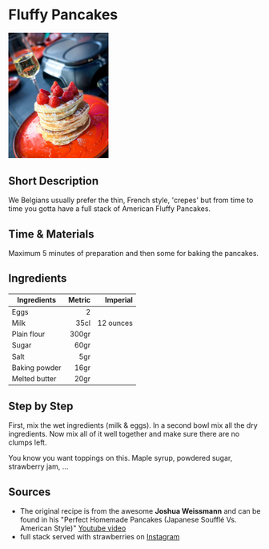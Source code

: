 # Fluffy Pancakes

<img src="/Assets/Pictures/fluffypancakes.png" width="200">

## Short Description
We Belgians usually prefer the thin, French style, 'crepes' but from time to time you gotta have a full stack of American Fluffy Pancakes.

## Time & Materials
Maximum 5 minutes of preparation and then some for baking the pancakes.

## Ingredients
| Ingredients | Metric | Imperial |
|----------|-------------:|------:|
| Eggs | 2 ||
| Milk | 35cl | 12 ounces |
| Plain flour | 300gr ||
| Sugar | 60gr ||
| Salt | 5gr ||
| Baking powder | 16gr ||
| Melted butter | 20gr ||

## Step by Step
First, mix the wet ingredients (milk & eggs). In a second bowl mix all the dry ingredients. Now mix all of it well together and make sure there are no clumps left.

You know you want toppings on this. Maple syrup, powdered sugar, strawberry jam, ... 

## Sources
* The original recipe is from the awesome **Joshua Weissmann** and can be found in his "Perfect Homemade Pancakes (Japanese Soufflé Vs. American Style)" [Youtube video](https://www.youtube.com/watch?v=GLdl71cZXmY/) 
* full stack served with strawberries on [Instagram](https://www.instagram.com/p/CJghHpppmO_05hN05GufqgMCY81v1wnH0oBpRQ0/)
